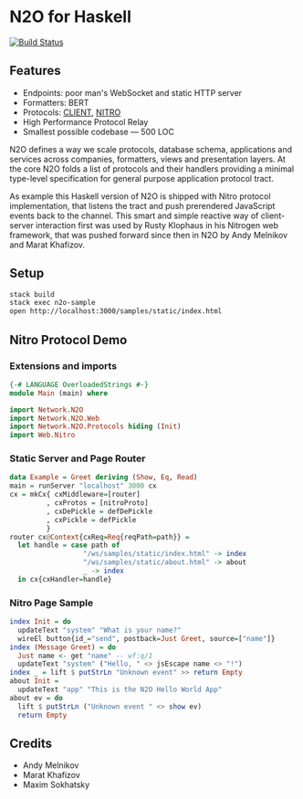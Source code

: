 # N2O for Haskell

[![Build Status](https://travis-ci.org/xafizoff/n2o.svg?branch=master)](https://travis-ci.org/xafizoff/n2o)

Features
--------

* Endpoints: poor man's WebSocket and static HTTP server
* Formatters: BERT
* Protocols: <a href="https://haskell.n2o.space/man/protocols.htm">CLIENT</a>, <a href="https://haskell.n2o.space/man/protocols.htm">NITRO</a>
* High Performance Protocol Relay
* Smallest possible codebase — 500 LOC

N2O defines a way we scale protocols, database schema, applications and
services across companies, formatters, views and presentation layers.
At the core N2O folds a list of protocols and their handlers providing
a minimal type-level specification for general purpose application protocol tract.

As example this Haskell version of N2O is shipped with Nitro protocol
implementation, that listens the tract and push prerendered JavaScript
events back to the channel. This smart and simple reactive way
of client-server interaction first was used by Rusty Klophaus in
his Nitrogen web framework, that was pushed forward since then in
N2O by Andy Melnikov and Marat Khafizov.

Setup
-----

```sh
stack build
stack exec n2o-sample
open http://localhost:3000/samples/static/index.html
```

Nitro Protocol Demo
-------------------

### Extensions and imports

```haskell
{-# LANGUAGE OverloadedStrings #-}
module Main (main) where

import Network.N2O
import Network.N2O.Web
import Network.N2O.Protocols hiding (Init)
import Web.Nitro
```

### Static Server and Page Router

```haskell
data Example = Greet deriving (Show, Eq, Read)
main = runServer "localhost" 3000 cx
cx = mkCx{ cxMiddleware=[router]
         , cxProtos = [nitroProto]
         , cxDePickle = defDePickle
         , cxPickle = defPickle
         }
router cx@Context{cxReq=Req{reqPath=path}} =
  let handle = case path of
                  "/ws/samples/static/index.html" -> index
                  "/ws/samples/static/about.html" -> about
                  _ -> index
  in cx{cxHandler=handle}
```

### Nitro Page Sample

```haskell
index Init = do
  updateText "system" "What is your name?"
  wireEl button{id_="send", postback=Just Greet, source=["name"]}
index (Message Greet) = do
  Just name <- get "name" -- wf:q/1
  updateText "system" ("Hello, " <> jsEscape name <> "!")
index _ = lift $ putStrLn "Unknown event" >> return Empty
about Init =
  updateText "app" "This is the N2O Hello World App"
about ev = do
  lift $ putStrLn ("Unknown event " <> show ev)
  return Empty
```

Credits
-------

* Andy Melnikov
* Marat Khafizov
* Maxim Sokhatsky

